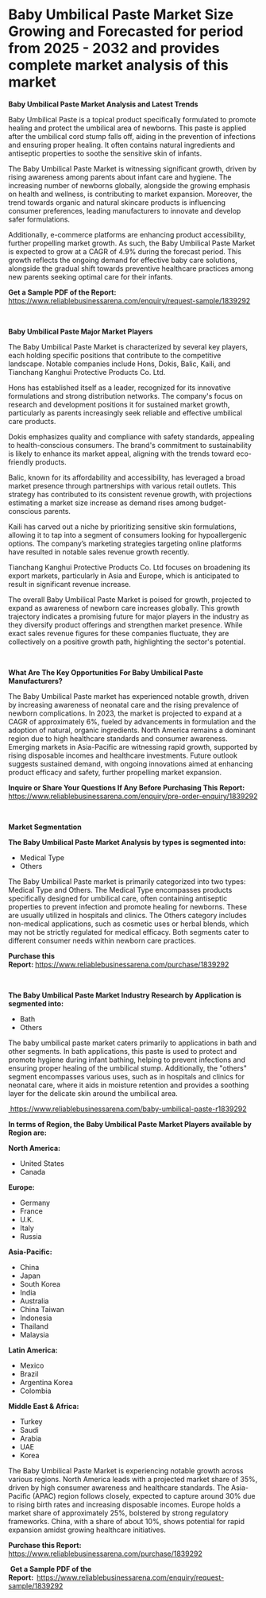 <p><h1>Baby Umbilical Paste Market Size Growing and Forecasted for period from 2025 - 2032 and provides complete market analysis of this market</h1></p><p><strong>Baby Umbilical Paste Market Analysis and Latest Trends</strong></p>
<p><p>Baby Umbilical Paste is a topical product specifically formulated to promote healing and protect the umbilical area of newborns. This paste is applied after the umbilical cord stump falls off, aiding in the prevention of infections and ensuring proper healing. It often contains natural ingredients and antiseptic properties to soothe the sensitive skin of infants.</p><p>The Baby Umbilical Paste Market is witnessing significant growth, driven by rising awareness among parents about infant care and hygiene. The increasing number of newborns globally, alongside the growing emphasis on health and wellness, is contributing to market expansion. Moreover, the trend towards organic and natural skincare products is influencing consumer preferences, leading manufacturers to innovate and develop safer formulations. </p><p>Additionally, e-commerce platforms are enhancing product accessibility, further propelling market growth. As such, the Baby Umbilical Paste Market is expected to grow at a CAGR of 4.9% during the forecast period. This growth reflects the ongoing demand for effective baby care solutions, alongside the gradual shift towards preventive healthcare practices among new parents seeking optimal care for their infants.</p></p>
<p><strong>Get a Sample PDF of the Report:&nbsp;</strong> <a href="https://www.reliablebusinessarena.com/enquiry/request-sample/1839292?utm_campaign=2182&utm_medium=2&utm_source=Github&utm_content=ia&utm_term=15042025&utm_id=baby-umbilical-paste">https://www.reliablebusinessarena.com/enquiry/request-sample/1839292</a></p>
<p>&nbsp;</p>
<p><strong>Baby Umbilical Paste Major Market Players</strong></p>
<p><p>The Baby Umbilical Paste Market is characterized by several key players, each holding specific positions that contribute to the competitive landscape. Notable companies include Hons, Dokis, Balic, Kaili, and Tianchang Kanghui Protective Products Co. Ltd.</p><p>Hons has established itself as a leader, recognized for its innovative formulations and strong distribution networks. The company's focus on research and development positions it for sustained market growth, particularly as parents increasingly seek reliable and effective umbilical care products. </p><p>Dokis emphasizes quality and compliance with safety standards, appealing to health-conscious consumers. The brand's commitment to sustainability is likely to enhance its market appeal, aligning with the trends toward eco-friendly products.</p><p>Balic, known for its affordability and accessibility, has leveraged a broad market presence through partnerships with various retail outlets. This strategy has contributed to its consistent revenue growth, with projections estimating a market size increase as demand rises among budget-conscious parents.</p><p>Kaili has carved out a niche by prioritizing sensitive skin formulations, allowing it to tap into a segment of consumers looking for hypoallergenic options. The company’s marketing strategies targeting online platforms have resulted in notable sales revenue growth recently.</p><p>Tianchang Kanghui Protective Products Co. Ltd focuses on broadening its export markets, particularly in Asia and Europe, which is anticipated to result in significant revenue increase. </p><p>The overall Baby Umbilical Paste Market is poised for growth, projected to expand as awareness of newborn care increases globally. This growth trajectory indicates a promising future for major players in the industry as they diversify product offerings and strengthen market presence. While exact sales revenue figures for these companies fluctuate, they are collectively on a positive growth path, highlighting the sector's potential.</p></p>
<p>&nbsp;</p>
<p><strong>What Are The Key Opportunities For Baby Umbilical Paste Manufacturers?</strong></p>
<p><p>The Baby Umbilical Paste market has experienced notable growth, driven by increasing awareness of neonatal care and the rising prevalence of newborn complications. In 2023, the market is projected to expand at a CAGR of approximately 6%, fueled by advancements in formulation and the adoption of natural, organic ingredients. North America remains a dominant region due to high healthcare standards and consumer awareness. Emerging markets in Asia-Pacific are witnessing rapid growth, supported by rising disposable incomes and healthcare investments. Future outlook suggests sustained demand, with ongoing innovations aimed at enhancing product efficacy and safety, further propelling market expansion.</p></p>
<p><strong>Inquire or Share Your Questions If Any Before Purchasing This Report:</strong> <a href="https://www.reliablebusinessarena.com/enquiry/pre-order-enquiry/1839292?utm_campaign=2182&utm_medium=2&utm_source=Github&utm_content=ia&utm_term=15042025&utm_id=baby-umbilical-paste">https://www.reliablebusinessarena.com/enquiry/pre-order-enquiry/1839292</a></p>
<p>&nbsp;</p>
<p><strong>Market Segmentation</strong></p>
<p><strong>The Baby Umbilical Paste Market Analysis by types is segmented into:</strong></p>
<p><ul><li>Medical Type</li><li>Others</li></ul></p>
<p><p>The Baby Umbilical Paste market is primarily categorized into two types: Medical Type and Others. The Medical Type encompasses products specifically designed for umbilical care, often containing antiseptic properties to prevent infection and promote healing for newborns. These are usually utilized in hospitals and clinics. The Others category includes non-medical applications, such as cosmetic uses or herbal blends, which may not be strictly regulated for medical efficacy. Both segments cater to different consumer needs within newborn care practices.</p></p>
<p><strong>Purchase this Report:&nbsp;</strong><a href="https://www.reliablebusinessarena.com/purchase/1839292?utm_campaign=2182&utm_medium=2&utm_source=Github&utm_content=ia&utm_term=15042025&utm_id=baby-umbilical-paste">https://www.reliablebusinessarena.com/purchase/1839292</a></p>
<p>&nbsp;</p>
<p><strong>The Baby Umbilical Paste Market Industry Research by Application is segmented into:</strong></p>
<p><ul><li>Bath</li><li>Others</li></ul></p>
<p><p>The baby umbilical paste market caters primarily to applications in bath and other segments. In bath applications, this paste is used to protect and promote hygiene during infant bathing, helping to prevent infections and ensuring proper healing of the umbilical stump. Additionally, the "others" segment encompasses various uses, such as in hospitals and clinics for neonatal care, where it aids in moisture retention and provides a soothing layer for the delicate skin around the umbilical area.</p></p>
<p><a href="https://www.reliablebusinessarena.com/baby-umbilical-paste-r1839292?utm_campaign=2182&utm_medium=2&utm_source=Github&utm_content=ia&utm_term=15042025&utm_id=baby-umbilical-paste">&nbsp;https://www.reliablebusinessarena.com/baby-umbilical-paste-r1839292</a></p>
<p><strong>In terms of Region, the Baby Umbilical Paste Market Players available by Region are:</strong></p>
<p>
    <p> <strong> North America: </strong>
        <ul>
            <li>United States</li>
            <li>Canada</li>
        </ul>
        </p> 
    <p> <strong> Europe: </strong>
        <ul>
            <li>Germany</li>
            <li>France</li>
            <li>U.K.</li>
            <li>Italy</li>
            <li>Russia</li>
        </ul>
        </p> 
    <p> <strong> Asia-Pacific: </strong>
        <ul>
            <li>China</li>
            <li>Japan</li>
            <li>South Korea</li>
            <li>India</li>
            <li>Australia</li>
            <li>China Taiwan</li>
            <li>Indonesia</li>
            <li>Thailand</li>
            <li>Malaysia</li>
        </ul>
        </p> 
    <p> <strong> Latin America: </strong>
        <ul>
            <li>Mexico</li>
            <li>Brazil</li>
            <li>Argentina Korea</li>
            <li>Colombia</li>
        </ul>
        </p> 
    <p> <strong> Middle East & Africa: </strong>
        <ul>
            <li>Turkey</li>
            <li>Saudi</li>
            <li>Arabia</li>
            <li>UAE</li>
            <li>Korea</li>
        </ul>
    </p>
    </p>
<p><p>The Baby Umbilical Paste Market is experiencing notable growth across various regions. North America leads with a projected market share of 35%, driven by high consumer awareness and healthcare standards. The Asia-Pacific (APAC) region follows closely, expected to capture around 30% due to rising birth rates and increasing disposable incomes. Europe holds a market share of approximately 25%, bolstered by strong regulatory frameworks. China, with a share of about 10%, shows potential for rapid expansion amidst growing healthcare initiatives.</p></p>
<p><strong>Purchase this Report: </strong><a href="https://www.reliablebusinessarena.com/purchase/1839292?utm_campaign=2182&utm_medium=2&utm_source=Github&utm_content=ia&utm_term=15042025&utm_id=baby-umbilical-paste">https://www.reliablebusinessarena.com/purchase/1839292</a></p>
<p>&nbsp;<strong>Get a Sample PDF of the Report:&nbsp;&nbsp;</strong><a href="https://www.reliablebusinessarena.com/enquiry/request-sample/1839292?utm_campaign=2182&utm_medium=2&utm_source=Github&utm_content=ia&utm_term=15042025&utm_id=baby-umbilical-paste">https://www.reliablebusinessarena.com/enquiry/request-sample/1839292</a></p>
<p><strong></strong></p>
<p><p></p><p></p><p></p></p>